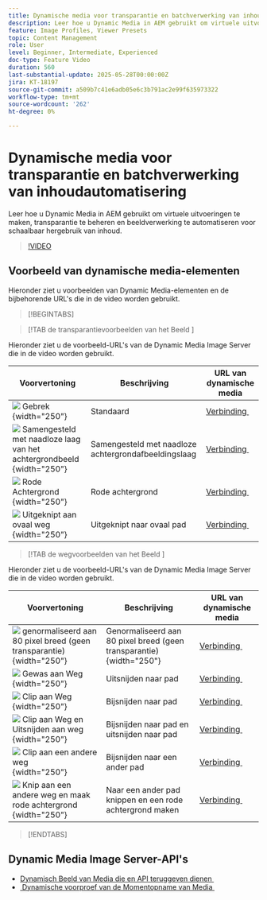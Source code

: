 ```yaml
---
title: Dynamische media voor transparantie en batchverwerking van inhoudautomatisering
description: Leer hoe u Dynamic Media in AEM gebruikt om virtuele uitvoeringen te maken, transparantie te beheren en beeldverwerking te automatiseren voor schaalbaar hergebruik van inhoud.
feature: Image Profiles, Viewer Presets
topic: Content Management
role: User
level: Beginner, Intermediate, Experienced
doc-type: Feature Video
duration: 560
last-substantial-update: 2025-05-28T00:00:00Z
jira: KT-18197
source-git-commit: a509b7c41e6adb05e6c3b791ac2e99f635973322
workflow-type: tm+mt
source-wordcount: '262'
ht-degree: 0%

---
```



# Dynamische media voor transparantie en batchverwerking van inhoudautomatisering

Leer hoe u Dynamic Media in AEM gebruikt om virtuele uitvoeringen te maken, transparantie te beheren en beeldverwerking te automatiseren voor schaalbaar hergebruik van inhoud.

>[!VIDEO](https://video.tv.adobe.com/v/3463051/?learn=on&enablevpops&captions=dut)


## Voorbeeld van dynamische media-elementen

Hieronder ziet u voorbeelden van Dynamic Media-elementen en de bijbehorende URL&#39;s die in de video worden gebruikt.

>[!BEGINTABS]

>[!TAB  de transparantievoorbeelden van het Beeld ]

Hieronder ziet u de voorbeeld-URL&#39;s van de Dynamic Media Image Server die in de video worden gebruikt.

| Voorvertoning | Beschrijving | URL van dynamische media |
|-----------|------------------|---------|
| ![&#x200B; Gebrek &#x200B;](https://smartimaging.scene7.com/is/image/DynamicMediaNA/AdobeStock_322150086%20trans?bgc=255,255,255){width="250"} | Standaard | [&#x200B; Verbinding &#x200B;](https://smartimaging.scene7.com/is/image/DynamicMediaNA/AdobeStock_322150086%20trans?bgc=255,255,255) |
| ![&#x200B; Samengesteld met naadloze laag van het achtergrondbeeld &#x200B;](https://smartimaging.scene7.com/is/image/DynamicMediaNA/AdobeStock_322150086%20trans?&layer=1&src=backdrop5-Camera&size=8500,8500&layer=2&src=AdobeStock_322150086%20trans){width="250"} | Samengesteld met naadloze achtergrondafbeeldingslaag | [&#x200B; Verbinding &#x200B;](https://smartimaging.scene7.com/is/image/DynamicMediaNA/AdobeStock_322150086%20trans?&layer=1&src=backdrop5-Camera&size=8500,8500&layer=2&src=AdobeStock_322150086%20trans) |
| ![&#x200B; Rode Achtergrond &#x200B;](https://smartimaging.scene7.com/is/image/DynamicMediaNA/AdobeStock_322150086%20trans?&layer=1&color=200,50,50&size=8500,8500&layer=2&src=AdobeStock_322150086%20trans){width="250"} | Rode achtergrond | [&#x200B; Verbinding &#x200B;](https://smartimaging.scene7.com/is/image/DynamicMediaNA/AdobeStock_322150086%20trans?&layer=1&color=200,50,50&size=8500,8500&layer=2&src=AdobeStock_322150086%20trans) |
| ![&#x200B; Uitgeknipt aan ovaal weg &#x200B;](https://smartimaging.scene7.com/is/image/DynamicMediaNA/AdobeStock_322150086%20paths?clipPathE=round&bgc=255,255,255){width="250"} | Uitgeknipt naar ovaal pad | [&#x200B; Verbinding &#x200B;](https://smartimaging.scene7.com/is/image/DynamicMediaNA/AdobeStock_322150086%20paths?clipPathE=round&bgc=255,255,255) |


>[!TAB  de wegvoorbeelden van het Beeld ]

Hieronder ziet u de voorbeeld-URL&#39;s van de Dynamic Media Image Server die in de video worden gebruikt.

| Voorvertoning | Beschrijving | URL van dynamische media |
|-----------|------------------|---------|
| ![&#x200B; genormaliseerd aan 80 pixel breed (geen transparantie) &#x200B;](https://smartimaging.scene7.com/is/image/DynamicMediaNA/AdobeStock_322150086%20paths?wid=800){width="250"} | Genormaliseerd aan 80 pixel breed (geen transparantie) {width="250"} | [&#x200B; Verbinding &#x200B;](https://smartimaging.scene7.com/is/image/DynamicMediaNA/AdobeStock_322150086%20paths?wid=800) |
| ![&#x200B; Gewas aan Weg &#x200B;](https://smartimaging.scene7.com/is/image/DynamicMediaNA/AdobeStock_322150086%20paths?cropPathE=Path%201&wid=800){width="250"} | Uitsnijden naar pad | [&#x200B; Verbinding &#x200B;](https://smartimaging.scene7.com/is/image/DynamicMediaNA/AdobeStock_322150086%20paths?cropPathE=Path%201&wid=800) |
| ![&#x200B; Clip aan Weg &#x200B;](https://smartimaging.scene7.com/is/image/DynamicMediaNA/AdobeStock_322150086%20paths?clipPathE=Path%201&wid=800){width="250"} | Bijsnijden naar pad | [&#x200B; Verbinding &#x200B;](https://smartimaging.scene7.com/is/image/DynamicMediaNA/AdobeStock_322150086%20paths?clipPathE=Path%201&wid=800) |
| ![&#x200B; Clip aan Weg en Uitsnijden aan weg &#x200B;](https://smartimaging.scene7.com/is/image/DynamicMediaNA/AdobeStock_322150086%20paths?clipPathE=Path%201&cropPathE=Path%201&wid=800){width="250"} | Bijsnijden naar pad en uitsnijden naar pad | [&#x200B; Verbinding &#x200B;](https://smartimaging.scene7.com/is/image/DynamicMediaNA/AdobeStock_322150086%20paths?clipPathE=Path%201&cropPathE=Path%201&wid=800) |
| ![&#x200B; Clip aan een andere weg &#x200B;](https://smartimaging.scene7.com/is/image/DynamicMediaNA/AdobeStock_322150086%20paths?clipPathE=round&wid=800){width="250"} | Bijsnijden naar een ander pad | [&#x200B; Verbinding &#x200B;](https://smartimaging.scene7.com/is/image/DynamicMediaNA/AdobeStock_322150086%20paths?clipPathE=round&wid=800) |
| ![&#x200B; Knip aan een andere weg en maak rode achtergrond &#x200B;](https://smartimaging.scene7.com/is/image/DynamicMediaNA/AdobeStock_322150086fullpaths?cropPathE=round&clipPathE=round&bgc=200,50,50&wid=800){width="250"} | Naar een ander pad knippen en een rode achtergrond maken | [&#x200B; Verbinding &#x200B;](https://smartimaging.scene7.com/is/image/DynamicMediaNA/AdobeStock_322150086fullpaths?cropPathE=round&clipPathE=round&bgc=200,50,50&wid=800) |

>[!ENDTABS]


## Dynamic Media Image Server-API&#39;s

* [&#x200B; Dynamisch Beeld van Media die en API teruggeven dienen &#x200B;](https://experienceleague.adobe.com/nl/docs/dynamic-media-developer-resources/image-serving-api/image-serving-api/http-protocol-reference/c-http-protocol-reference)
* [&#x200B; Dynamische voorproef van de Momentopname van Media &#x200B;](https://snapshot.scene7.com/)
